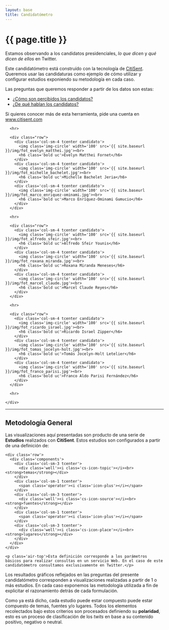 ```yaml
---
layout: base
title: Candidatómetro
---
```


<div class='row'>
  <div class='col-md-6'>
    <h1 class='huge thin title'>{{ page.title }}</h1>
    <p class='big thin'>Estamos observando a los candidatos presidenciales, <em>lo que dicen</em> y <em>qué dicen de ellos</em> en Twitter.</p>
    <p class='big thin'>Este candidatómetro está construído con la tecnología de <a href='http://www.citisent.com'>CitiSent</a>. Queremos usar las candidaturas como ejemplo de cómo utilizar y configurar estudios exponiendo su metodología en cada caso.</p>
    <p class='big thin'>Las preguntas que queremos responder a partir de los datos son estas:</p>
    <ul class='preguntas'>
      <li class='big'><a class='btn btn-lg btn-primary btn-pregunta' href='{{ site.baseurl }}/pages/percepcion-ciudadana'>¿Cómo son percibidos los candidatos?</a></li>
      <li class='big'><a class='btn btn-lg btn-primary btn-pregunta' href='{{ site.baseurl }}/pages/de-que-hablan'>¿De qué hablan los candidatos?</a></li>
    </ul>
    <p class='big thin'>Si quieres conocer más de esta herramienta, pide una cuenta en <a href='http://www.citisent.com' >www.citisent.com</a></p>
  </div>

  <div class='tabla-de-candidatos'>
    <div class='col-md-6 air-top'>

      <hr>

      <div class="row">
        <div class='col-sm-4 tcenter candidato'>
          <img class='img-circle' width='100' src='{{ site.baseurl }}/img/fot_evelyn_matthei.jpg'><br>
          <h6 class='bold uc'>Evelyn Matthei Fornet</h6>
        </div>
        <div class='col-sm-4 tcenter candidato'>
          <img class='img-circle' width='100' src='{{ site.baseurl }}/img/fot_michelle_bachelet.jpg'><br>
          <h6 class='bold uc'>Michelle Bachelet Jeria</h6>
        </div>
        <div class='col-sm-4 tcenter candidato'>
          <img class='img-circle' width='100' src='{{ site.baseurl }}/img/fot_marco_enriquez-ominami.jpg'><br>
          <h6 class='bold uc'>Marco Enríquez-Ominami Gumucio</h6>
        </div>
      </div>

      <hr>

      <div class="row">
        <div class='col-sm-4 tcenter candidato'>
          <img class='img-circle' width='100' src='{{ site.baseurl }}/img/fot_alfredo_sfeir.jpg'><br>
          <h6 class='bold uc'>Alfredo Sfeir Younis</h6>
        </div>
        <div class='col-sm-4 tcenter candidato'>
          <img class='img-circle' width='100' src='{{ site.baseurl }}/img/fot_roxana_miranda.jpg'><br>
          <h6 class='bold uc'>Roxana Miranda Meneses</h6>
        </div>
        <div class='col-sm-4 tcenter candidato'>
          <img class='img-circle' width='100' src='{{ site.baseurl }}/img/fot_marcel_claude.jpg'><br>
          <h6 class='bold uc'>Marcel Claude Reyes</h6>
        </div>
      </div>

      <hr>

      <div class="row">
        <div class='col-sm-4 tcenter candidato'>
          <img class='img-circle' width='100' src='{{ site.baseurl }}/img/fot_ricardo_israel.jpg'><br>
          <h6 class='bold uc'>Ricardo Israel Zipper</h6>
        </div>
        <div class='col-sm-4 tcenter candidato'>
          <img class='img-circle' width='100' src='{{ site.baseurl }}/img/fot_tomas_jocelyn-holt.jpg'><br>
          <h6 class='bold uc'>Tomás Jocelyn-Holt Letelier</h6>
        </div>
        <div class='col-sm-4 tcenter candidato'>
          <img class='img-circle' width='100' src='{{ site.baseurl }}/img/fot_franco_parisi.jpg'><br>
          <h6 class='bold uc'>Franco Aldo Parisi Fernández</h6>
        </div>
      </div>

      <hr>

    </div>
  </div>
</div>

<hr id='metodo'>
<h2 class='air-top orange thin'>Metodología General</h2>

<div class='row'>
  <div class='col-sm-6'>
    <p>Las visualizaciones aquí presentadas son producto de una serie de <i class='cs-icon-study'></i> <strong>Estudios</strong> realizados con <strong>CitiSent</strong>. Estos estudios son configurados a partir de una definición de:</p>

    <div class='row'>
      <div class='components'>
        <div class='col-sm-3 tcenter'>
          <div class='well'><i class='cs-icon-topic'></i><br><strong>temas</strong></div>
        </div>
        <div class='col-sm-1 tcenter'>
          <span class='operator'><i class='icon-plus'></i></span>
        </div>
        <div class='col-sm-3 tcenter'>
          <div class='well'><i class='cs-icon-source'></i><br><strong>fuentes</strong></div>
        </div>
        <div class='col-sm-1 tcenter'>
          <span class='operator'><i class='icon-plus'></i></span>
        </div>
        <div class='col-sm-3 tcenter'>
          <div class='well'><i class='cs-icon-place'></i><br><strong>lugares</strong></div>
        </div>
      </div>
    </div>

    <p class='air-top'>Esta definición corresponde a los parámetros básicos para realizar consultas en un servicio Web. En el caso de este candidatómetro consultamos exclusivamente en Twitter.</p>
  </div>
  <div class='col-sm-6'>
    <p>Los resultados gráficos reflejados en las preguntas del presente candidatómetro corresponden a visualizaciones realizadas a partir de 1 o más estudios. En cada caso exponemos las metodología utilizada a fin de explicitar el razonamiento detrás de cada formulación.</p>
    <p>Como ya está dicho, cada estudio puede estar compuesto puede estar compuesto de temas, fuentes y/o lugares. Todos los elementos recolectados bajo estos criterios son procesados definiendo su <strong>polaridad</strong>, esto es un proceso de clasificación de los <em>twits</em> en base a su contenido positivo, negativo o neutral.</p>
  </div>
</div>

<!-- Libraries -->
<script src="{{ site.baseurl }}/js/lib/d3.v3.min.js" charset="utf-8"></script>
<script src="{{ site.baseurl }}/js/lib/underscore.js" charset="utf-8"></script>
<script src="{{ site.baseurl }}/js/lib/backbone.js" charset="utf-8"></script>
<script src="{{ site.baseurl }}/js/candidatometro.js"></script>



